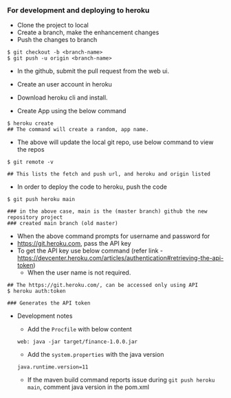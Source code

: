 ### For development and deploying to heroku

- Clone the project to local
- Create a branch, make the enhancement changes
- Push the changes to branch
```
$ git checkout -b <branch-name>
$ git push -u origin <branch-name>
```

- In the github, submit the pull request from the web ui.

- Create an user account in heroku
- Download heroku cli and install.

- Create App using the below command

```
$ heroku create
## The command will create a random, app name. 
```

- The above will update the local git repo, use below command to view the repos
```
$ git remote -v 

## This lists the fetch and push url, and heroku and origin listed
```

- In order to deploy the code to heroku, push the code

```
$ git push heroku main

### in the above case, main is the (master branch) github the new repository project
### created main branch (old master)
```

- When the above command prompts for username and password for 
- https://git.heroku.com, pass the API key
- To get the API key use below command (refer link - https://devcenter.heroku.com/articles/authentication#retrieving-the-api-token)
  - When the user name is not required.
```
## The https://git.heroku.com/, can be accessed only using API 
$ heroku auth:token

### Generates the API token
```

- Development notes
  - Add the `Procfile` with below content
  ```
  web: java -jar target/finance-1.0.0.jar
  ```
  
   - Add the `system.properties` with the java version
  ```
  java.runtime.version=11
  ```
  
  - If the maven build command reports issue during `git push heroku main`, comment java version in the pom.xml
   
   